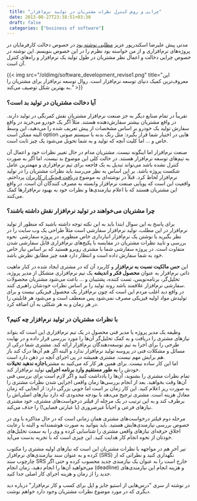 ```yaml
---
 title: "چرایی و روش کنترل نظرات مشتریان در تولید نرم‌افزار" 
 date: 2013-08-27T23:38:51+03:30
 draft: false 
 categories: ["business of software"]
---
```




مدتی پیش علیرضا اسکندرپور عزیز [مطلبی نوشته بود](http://cyletech.blogspot.de/2013/06/blog-post.html) در خصوص دخالت کارفرمایان در پروژه‌های نرم‌افزاری و از من خواسته بود نظرم را در این خصوص بنویسم. این نوشته در خصوص چرایی دخالت و اعمال نظر مشتریان در طول تولید یک نرم‌افزار و راه‌های کنترل آن است.


{{< img src="/oldimg/software_development_revise1.png" title="این معروف‌ترین کمیک دنیای توسعه نرم‌افزار است. روال توسعه نرم‌افزار برای مشتریان را به بهترین شکل توصیف می‌کند." >}}



### آیا دخالت مشتریان در تولید بد است؟



تقریباً در تمام صنایع دیگر به جز صنعت نرم‌افزار مشتریان نقش کمرنگی در تولید دارند. در واقع مشتریان بیشتر سفارش‌دهنده هستند. مثلاً اگر یک خودرو می‌خرید در واقع سفارش تولید یک خودرو بر اساس مشخصات از پیش تعریف شده را می‌دهید، این وسط البته ممکن است option هایی در اختیار شما قرار بگیرد: مثل رنگ بدنه یا سیستم صوتی خاص و ... اما کلیت آنچه که تولید و به شما تحویل می‌شود یک چیز ثابت است.



صنعت نرم‌افزار اما اینگونه نیست. مشتریان مدام در حال تغییر نظرات خود و اعمال آن به تیم‌های توسعه نرم‌افزار هستند. در حالت کلی این موضوع بد نیست، اما اگر به صورت کنترل نشده باشد می‌تواند تبدیل به یک فاجعه برای تیم نرم‌افزاری و مهمترین عامل شکست پروژه باشد. بر این اساس به نظر می‌رسد باید نظرات مشتریان را در تولید نرم‌افزار لحاظ کرد. قبلاً در نوشته‌ای به موضوع [دریافت فیدبک از کاربران](/post/18-مهارت-های-کار-تیمی-نرم-افزار-قسمت-چهارم--دریافت-و-استفاده-از-فیدبک-کاربران/) پرداختم. واقعیت این است که پویایی صنعت نرم‌افزار وابسته به مصرف کنندگان آن است. در واقع این مشتریان هستند که با اعلام نیازمندی‌ها و نظرات خود به بهبود نرم‌افزارها کمک می‌‌کنند.



### چرا مشتریان می‌خواهند در تولید نرم‌افزار نقش داشته باشند؟



برای پاسخ به این سوال ابتدا باید به این نکته توجه داشته باشید که منظور از تولید نرم‌افزار در این مطلب، تولید نرم‌افزار سفارشی است مثلاً طراحی یک وب سایت را در نظر بگیرید یا نوشتن یک نرم‌افزار انبارداری خاص منظوره. در پروژه سفارشی  نحوه بررسی و تایید نظرات مشتریان در مقایسه با پکیج‌های نرم‌افزاری قابل سفارشی شدن متفاوت است. در پروژه سفارشی شما با مشتری روبرو هستید که بر اساس نیاز خاص خود به شما سفارش داده است و انتظار دارد همه چیز مطابق نظرش باشد.



این **حس مالکیت نسبت به نرم‌افزار** و کاربرد آن که در مشتری ایجاد شده در کنار ماهیت ذاتی نرم‌افزار به عنوان **محصول فکر و اندیشه** یک تیم نرم‌افزاری متشکل از مدیر پروژه، تحلیل‌گر، برنامه‌نویس، تست کننده،‌ پشتیبان و ... باعث می‌شود مشتریان محصولات سفارشی نرم‌افزار علاقمند باشد روند تولید را بر اساس نظرات خودشان راهبری کنند.  
در واقع دید اغلب مردم این است که چون نرم‌افزار یک محصول فیزیکی نیست و برای تولیدش مواد اولیه فیزیکی مصرف نمی‌شود پس منعطف است و می‌شود هر قابلیتی را در هر زمان و به هر شکلی به آن اضافه کرد.



### با نظرات مشتریان در تولید نرم‌افزار چه کنیم؟



وظیفه یک مدیر پروژه یا مدیر فنی محصول در یک تیم نرم‌افزاری این است که بتواند نیازهای مشتری را دریافت و به کمک تحلیل‌گر آن‌ها را مورد بررسی قرار داده و در نهایت طرحی را برای اجرا به تیم توسعه‌دهندگان نرم‌افزار ارائه کند. مشتری شما درکی از مسائل و مشکلات فنی در پروسه تولید نرم‌افزار ندارد و البته اگر هم آن‌ها درک کند باز هم برایش مهم نیست. مشتری همیشه در پی اجرای آنچه در ذهن دارد است.  
 اما این کار ساده نیست. برای همین هر کار که می‌کنید به مشتری**اجازه ندهید** **تخیلات** خودش را **به طور مستقیم وارد برنامه اجرایی** تولید نرم‌افزار کند.  
 تمام نظرات مشتری را بشنوید، آن‌ها را یادداشت کنید و اگر لازم است برای بررسی فنی‌ آن‌ها وقت بخواهید. بعد از انجام بررسی‌ها زمان واقعی اجرایی شدن نظرات مشتری را به صورت ریز اعلام کنید. این کار زمان بر است اما خوبی بزرگی دارد: از آنجایی که زمان معادل هزینه است. مشتری ترجیح می‌دهد با بودجه محدودی که دارد نیازهای اصلی‌اش را برطرف کند و به این ترتیب در یک مرحله از فیلتر درخواست‌های مشتری، خود مشتری نیازهای فرعی و احیاناً غیرضروری (یا عبارتی فضایی!) را حذف می‌کند.



مرحله دوم فیلتر درخواست‌های مشتری همان زمانی است که در حال مذاکره با وی در خصوص بررسی نیازمندی‌هایش هستید. باید بتوانید به صورت هوشمندانه و البته با رعایت اخلاق حرفه‌ای نیازهای واقعی مشتری را شناسایی کرده و وی را به سمت تحلیل‌های خودتان از نحوه انجام کار هدایت کنید. این چیزی است که با تجربه بدست می‌آید.



تیر آخر هم در مواجهه با نظرات مشتریان این است که نیازهای اولیه مشتری را مکتوب کرده و به عنوان سند نیازمندی‌های نرم‌افزار (SRS) نگهداری کنید و نظراتی که از چارچوب سند SRS خارج است را به عنوان یک نیازمندی جدید محسوب کرده و حتی اگر می‌خواهید آن‌ها را انجام دهید، زمان انجام (deadline) و هزینه انجام این نیازمندی‌های جدید را از زمان و هزینه اجرای کار اصلی جدا کنید.



در نوشته از سری "درس‌هایی از استیو جابز و اپل برای کسب و کار نرم‌افزار" درباره دید دیگری که در مورد موضوع نظرات مشتریان وجود دارد خواهم نوشت.

